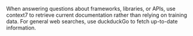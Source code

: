 When answering questions about frameworks, libraries, or APIs, use context7 to retrieve current documentation rather than relying on training data.
For general web searches, use duckduckGo to fetch up-to-date information.